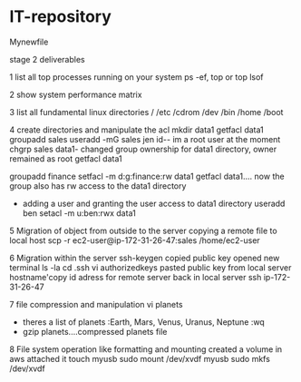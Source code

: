 # IT-repository
 
Mynewfile

stage 2 deliverables

1 list all top processes running on your system
ps -ef, top or top lsof


2 show system performance matrix


3 list all fundamental linux directories
/
/etc
/cdrom
/dev
/bin
/home
/boot


4 create directories and manipulate the acl
mkdir data1
getfacl data1
groupadd sales
useradd -mG sales jen
id-- im a root user at the moment
chgrp sales data1- changed group ownership for data1 directory, owner remained as root
getfacl data1

groupadd finance 
setfacl -m d:g:finance:rw data1
getfacl data1.... now the group also has rw access to the data1 directory

- adding a user and granting the user access to data1 directory
useradd ben
setacl -m u:ben:rwx data1

5 Migration of object from outside to the server
copying a remote file to local host
scp -r ec2-user@ip-172-31-26-47:sales /home/ec2-user

6 Migration within  the server
ssh-keygen
copied public key
opened new terminal 
ls -la
cd .ssh
vi authorizedkeys
pasted public key from local server
hostname'copy id adress for remote server
back in local server 
ssh ip-172-31-26-47


7 file compression and manipulation
vi planets
- theres a list of planets :Earth, Mars, Venus, Uranus, Neptune
:wq
- gzip planets....compressed planets file


8 File system operation like formatting and mounting
created a volume in aws
attached it
touch  myusb
sudo mount /dev/xvdf myusb
sudo mkfs /dev/xvdf 
 



